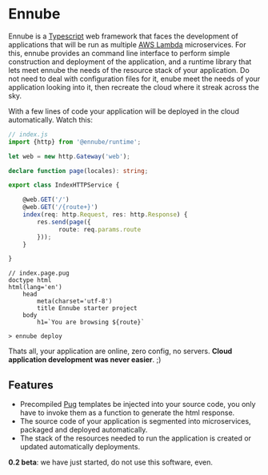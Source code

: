 # Ennube

Ennube is a [Typescript] web framework that faces the development of
applications that will be run as multiple [AWS Lambda] microservices. For this,
ennube provides an command line interface to perform simple construction and
deployment of the application, and a runtime library that lets meet ennube the
needs of the resource stack of your application. Do not need to deal with
configuration files for it, enube meet the needs of your application looking
into it, then recreate the cloud where it streak across the sky.

With a few lines of code your application will be deployed in the cloud
automatically. Watch this:


```typescript
// index.js
import {http} from '@ennube/runtime';

let web = new http.Gateway('web');

declare function page(locales): string;

export class IndexHTTPService {

    @web.GET('/')
    @web.GET('/{route+}')
    index(req: http.Request, res: http.Response) {
        res.send(page({
              route: req.params.route
        }));
    }

}

```

```Pug
// index.page.pug
doctype html
html(lang='en')
    head
        meta(charset='utf-8')
        title Ennube starter project
    body
        h1=`You are browsing ${route}`
```
`> ennube deploy`

Thats all, your application are online, zero config, no servers.
**Cloud application development was never easier**. ;)

## Features

- Precompiled [Pug] templates be injected into your source code, you only have
to invoke them as a function to generate the html response.
- The source code of your application is segmented into microservices, packaged
and deployed automatically.
- The stack of the resources needed to run the application is created or updated
automatically deployments.

**0.2 beta**: we have just started, do not use this software, even.

[Typescript]: <https://www.typescriptlang.org/index.html>
[AWS Lambda]: <https://aws.amazon.com/lambda/details/>
[Pug]: <https://pugjs.org>
